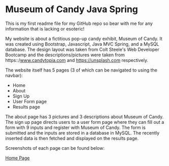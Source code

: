 # Museum of Candy Java Spring

This is my first readme file for my GitHub repo so bear with me for any information that is lacking or esoteric!

My website is about a fictitious pop-up candy exhibit, Museum of Candy. It was created using Bootstrap, Javascript, Java MVC Spring, and a MySQL database. The design layout was taken from Colt Steele's Web Developer Bootcamp and the descriptions/pictures were taken from https::/www.candytopia.com and https://unsplash.com respectively.

The website itself has 5 pages (3 of which can be navigated to using the navbar):

* Home
* About
* Sign Up
* User Form page
* Results page

The about page has 3 pictures and 3 descriptions about Museum of Candy. The sign up page directs users to a user form page where they can fill out a form with 9 inputs and register with Museum of Candy. The form is submitted and the inputs are stored in a database in MySQL. The recently inserted data is then fetched and displayed on the results page. 

Screenshots of each page can be found below:

[Home Page](https://imgur.com/ElmYzWw)